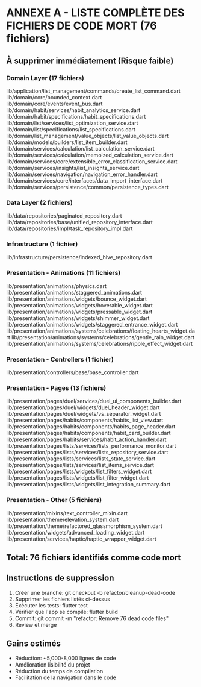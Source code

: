 
# ANNEXE A - LISTE COMPLÈTE DES FICHIERS DE CODE MORT (76 fichiers)

## À supprimer immédiatement (Risque faible)

### Domain Layer (17 fichiers)
lib/application/list_management/commands/create_list_command.dart
lib/domain/core/bounded_context.dart
lib/domain/core/events/event_bus.dart
lib/domain/habit/services/habit_analytics_service.dart
lib/domain/habit/specifications/habit_specifications.dart
lib/domain/list/services/list_optimization_service.dart
lib/domain/list/specifications/list_specifications.dart
lib/domain/list_management/value_objects/list_value_objects.dart
lib/domain/models/builders/list_item_builder.dart
lib/domain/services/calculation/list_calculation_service.dart
lib/domain/services/calculation/memoized_calculation_service.dart
lib/domain/services/core/extensible_error_classification_service.dart
lib/domain/services/insights/list_insights_service.dart
lib/domain/services/navigation/navigation_error_handler.dart
lib/domain/services/core/interfaces/data_import_interface.dart
lib/domain/services/persistence/common/persistence_types.dart

### Data Layer (2 fichiers)
lib/data/repositories/paginated_repository.dart
lib/data/repositories/base/unified_repository_interface.dart
lib/data/repositories/impl/task_repository_impl.dart

### Infrastructure (1 fichier)
lib/infrastructure/persistence/indexed_hive_repository.dart

### Presentation - Animations (11 fichiers)
lib/presentation/animations/physics.dart
lib/presentation/animations/staggered_animations.dart
lib/presentation/animations/widgets/bounce_widget.dart
lib/presentation/animations/widgets/hoverable_widget.dart
lib/presentation/animations/widgets/pressable_widget.dart
lib/presentation/animations/widgets/shimmer_widget.dart
lib/presentation/animations/widgets/staggered_entrance_widget.dart
lib/presentation/animations/systems/celebrations/floating_hearts_widget.dart
lib/presentation/animations/systems/celebrations/gentle_rain_widget.dart
lib/presentation/animations/systems/celebrations/ripple_effect_widget.dart

### Presentation - Controllers (1 fichier)
lib/presentation/controllers/base/base_controller.dart

### Presentation - Pages (13 fichiers)
lib/presentation/pages/duel/services/duel_ui_components_builder.dart
lib/presentation/pages/duel/widgets/duel_header_widget.dart
lib/presentation/pages/duel/widgets/vs_separator_widget.dart
lib/presentation/pages/habits/components/habits_list_view.dart
lib/presentation/pages/habits/components/habits_page_header.dart
lib/presentation/pages/habits/components/habit_card_builder.dart
lib/presentation/pages/habits/services/habit_action_handler.dart
lib/presentation/pages/lists/services/lists_performance_monitor.dart
lib/presentation/pages/lists/services/lists_repository_service.dart
lib/presentation/pages/lists/services/lists_state_service.dart
lib/presentation/pages/lists/services/list_items_service.dart
lib/presentation/pages/lists/widgets/list_filters_widget.dart
lib/presentation/pages/lists/widgets/list_filter_widget.dart
lib/presentation/pages/lists/widgets/list_integration_summary.dart

### Presentation - Other (5 fichiers)
lib/presentation/mixins/text_controller_mixin.dart
lib/presentation/theme/elevation_system.dart
lib/presentation/theme/refactored_glassmorphism_system.dart
lib/presentation/widgets/advanced_loading_widget.dart
lib/presentation/services/haptic/haptic_wrapper_widget.dart

## Total: 76 fichiers identifiés comme code mort

## Instructions de suppression

1. Créer une branche: git checkout -b refactor/cleanup-dead-code
2. Supprimer les fichiers listés ci-dessus
3. Exécuter les tests: flutter test
4. Vérifier que l'app se compile: flutter build
5. Commit: git commit -m "refactor: Remove 76 dead code files"
6. Review et merge

## Gains estimés
- Réduction: ~5,000-8,000 lignes de code
- Amélioration lisibilité du projet
- Réduction du temps de compilation
- Facilitation de la navigation dans le code

